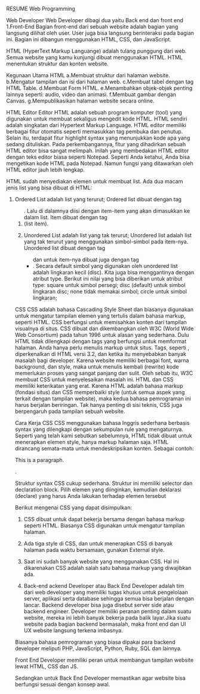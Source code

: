 RESUME 
Web Programming

Web Developer
Web Developer dibagi dua yaitu Back end dan front end
1.Front-End
Bagian front-end dari sebuah website adalah bagian yang langsung dilihat oleh user. User juga bisa langsung berinteraksi pada bagian ini. Bagian ini dibangun menggunakan HTML, CSS, dan JavaScript.

HTML (HyperText Markup Languange) adalah tulang punggung dari web. Semua website yang kamu kunjungi dibuat menggunakan HTML. HTML menentukan struktur dan konten website.

Kegunaan Utama HTML
a.Membuat struktur dari halaman website.
b.Mengatur tampilan dan isi dari halaman web.
c.Membuat tabel dengan tag HTML Table.
d.Membuat Form HTML.
e.Menambahkan objek-objek penting lainnya seperti: audio, video dan animasi.
f.Membuat gambar dengan Canvas.
g.Mempublikasikan halaman website secara online.

HTML Editor
Editor HTML adalah sebuah program komputer (tool) yang digunakan untuk membuat sekaligus mengedit kode HTML. HTML sendiri adalah singkatan dari Hypertext Markup Language. HTML editor memiliki berbagai fitur otomatis seperti memasukkan tag pembuka dan penutup. Selain itu, terdapat fitur highlight syntax yang menunjukkan kode apa yang sedang dituliskan. Pada perkembangannya, fitur yang dihadirkan sebuah HTML editor bisa sangat melimpah. 
Inilah yang membedakan HTML editor dengan teks editor biasa seperti Notepad. Seperti Anda ketahui, Anda bisa mengetikan kode HTML pada Notepad. Namun fungsi yang ditawarkan oleh HTML editor jauh lebih lengkap. 

HTML sudah menyediakan elemen untuk membuat list. Ada dua macam jenis list yang bisa dibuat di HTML:

1. Ordered List adalah list yang terurut;
Ordered list dibuat dengan tag <ol>. Lalu di dalamnya diisi dengan item-item yang akan dimasukkan ke dalam list. Item dibuat dengan tag <li> (list item).

2. Unordered List adalah list yang tak terurut;
Unordered list adalah list yang tak terurut yang menggunakan simbol-simbol pada item-nya. Unordered list dibuat dengan tag <ul> dan untuk item-nya dibuat juga dengan tag <li>.
Secara default simbol yang digunakan oleh unordered list adalah lingkaran kecil (disc). Kita juga bisa menggantinya dengan atribut type.
Berikut ini nilai yang bisa diberikan untuk atribut type:
square untuk simbol persegi;
disc (default) untuk simbol lingkaran disc;
none tidak memakai simbol;
circle untuk simbol lingkaran;

CSS
CSS adalah bahasa Cascading Style Sheet dan biasanya digunakan untuk mengatur tampilan elemen yang tertulis dalam bahasa markup, seperti HTML. CSS berfungsi untuk memisahkan konten dari tampilan visualnya di situs.
CSS dibuat dan dikembangkan oleh W3C (World Wide Web Consortium) pada tahun 1996 untuk alasan yang sederhana. Dulu HTML tidak dilengkapi dengan tags yang berfungsi untuk memformat halaman. Anda hanya perlu menulis markup untuk situs.
Tags, seperti <font>, diperkenalkan di HTML versi 3.2, dan ketika itu menyebabkan banyak masalah bagi developer. Karena website memiliki berbagai font, warna background, dan style, maka untuk menulis kembali (rewrite) kode memerlukan proses yang sangat panjang dan sulit. Oleh sebab itu, W3C membuat CSS untuk menyelesaikan masalah ini.
HTML dan CSS memiliki keterikatan yang erat. Karena HTML adalah bahasa markup (fondasi situs) dan CSS memperbaiki style (untuk semua aspek yang terkait dengan tampilan website), maka kedua bahasa pemrograman ini harus berjalan beriringan.
Tak hanya penting di sisi teknis, CSS juga berpengaruh pada tampilan sebuah website.

Cara Kerja CSS
CSS menggunakan bahasa Inggris sederhana berbasis syntax yang dilengkapi dengan sekumpulan rule yang mengaturnya. Seperti yang telah kami sebutkan sebelumnya, HTML tidak dibuat untuk menerapkan elemen style, hanya markup halaman saja. HTML dirancang semata-mata untuk mendeskripsikan konten. Sebagai contoh: <p>This is a paragraph.</p>.

Struktur syntax CSS cukup sederhana. Struktur ini memiliki selector dan declaration block. Pilih elemen yang diinginkan, kemudian deklarasi (declare) yang harus Anda lakukan terhadap elemen tersebut

Berikut mengenai CSS yang dapat disimpulkan:

1. CSS dibuat untuk dapat bekerja bersama dengan bahasa markup seperti HTML. Biasanya CSS digunakan untuk mengatur tampilan halaman.
2. Ada tiga style di CSS, dan untuk menerapkan CSS di banyak halaman pada waktu bersamaan, gunakan External style.
3. Saat ini sudah banyak website yang menggunakan CSS. Hal ini dikarenakan CSS adalah salah satu bahasa markup yang diwajibkan ada.

2. Back-end
ackend Developer atau Back End Developer adalah tim dari web developer yang memiliki tugas khusus untuk pengelolaan server, aplikasi serta database sehingga semua bisa berjalan dengan lancar.
Backend developer bisa juga disebut server side atau backend engineer.
Developer memiliki peranan penting dalam suatu website, mereka ini lebih banyak bekerja pada balik layar.Jika suatu website pada bagian backend bermasalah, maka front end dan UI UX website langsung terkena imbasnya.

Biasanya bahasa pemrograman yang biasa dipakai para backend developer meliputi PHP, JavaScript, Python, Ruby, SQL dan lainnya.

Front End Developer memiliki peran untuk membangun tampilan website lewat HTML, CSS dan JS.

Sedangkan untuk Back End Developer memastikan agar website bisa berfungsi sesuai dengan konsep awal.